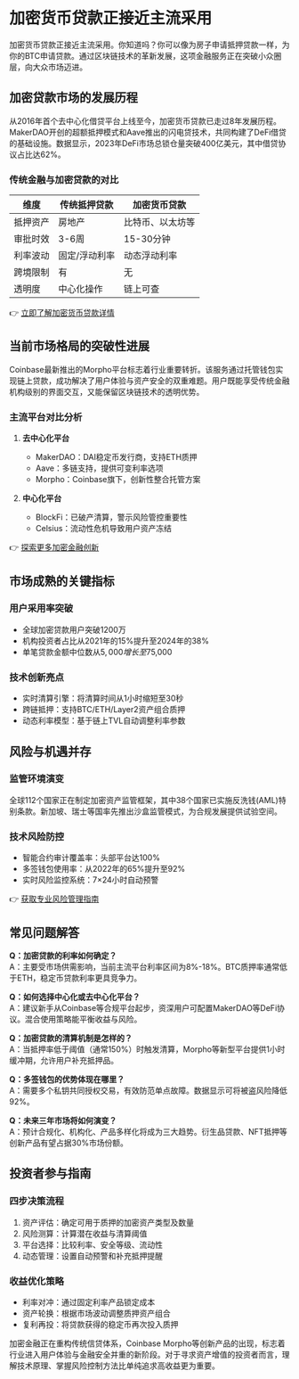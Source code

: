 # 加密货币贷款正接近主流采用

加密货币贷款正接近主流采用。你知道吗？你可以像为房子申请抵押贷款一样，为你的BTC申请贷款。通过区块链技术的革新发展，这项金融服务正在突破小众圈层，向大众市场迈进。

## 加密贷款市场的发展历程

从2016年首个去中心化借贷平台上线至今，加密货币贷款已走过8年发展历程。MakerDAO开创的超额抵押模式和Aave推出的闪电贷技术，共同构建了DeFi借贷的基础设施。数据显示，2023年DeFi市场总锁仓量突破400亿美元，其中借贷协议占比达62%。

### 传统金融与加密贷款的对比

| 维度         | 传统抵押贷款          | 加密货币贷款           |
|--------------|-----------------------|------------------------|
| 抵押资产     | 房地产                 | 比特币、以太坊等       |
| 审批时效     | 3-6周                 | 15-30分钟              |
| 利率波动     | 固定/浮动利率         | 动态浮动利率           |
| 跨境限制     | 有                    | 无                     |
| 透明度       | 中心化操作            | 链上可查               |

👉 [立即了解加密货币贷款详情](https://bit.ly/okx_welcome)

## 当前市场格局的突破性进展

Coinbase最新推出的Morpho平台标志着行业重要转折。该服务通过托管钱包实现链上贷款，成功解决了用户体验与资产安全的双重难题。用户既能享受传统金融机构级别的界面交互，又能保留区块链技术的透明优势。

### 主流平台对比分析

1. **去中心化平台**
   - MakerDAO：DAI稳定币发行商，支持ETH质押
   - Aave：多链支持，提供可变利率选项
   - Morpho：Coinbase旗下，创新性整合托管方案

2. **中心化平台**
   - BlockFi：已破产清算，警示风险管控重要性
   - Celsius：流动性危机导致用户资产冻结

👉 [探索更多加密金融创新](https://bit.ly/okx_welcome)

## 市场成熟的关键指标

### 用户采用率突破
- 全球加密贷款用户突破1200万
- 机构投资者占比从2021年的15%提升至2024年的38%
- 单笔贷款金额中位数从$5,000增长至$75,000

### 技术创新亮点
- 实时清算引擎：将清算时间从1小时缩短至30秒
- 跨链抵押：支持BTC/ETH/Layer2资产组合质押
- 动态利率模型：基于链上TVL自动调整利率参数

## 风险与机遇并存

### 监管环境演变
全球112个国家正在制定加密资产监管框架，其中38个国家已实施反洗钱(AML)特别条款。新加坡、瑞士等国率先推出沙盒监管模式，为合规发展提供试验空间。

### 技术风险防控
- 智能合约审计覆盖率：头部平台达100%
- 多签钱包使用率：从2022年的65%提升至92%
- 实时风险监控系统：7×24小时自动预警

👉 [获取专业风险管理指南](https://bit.ly/okx_welcome)

## 常见问题解答

**Q：加密贷款的利率如何确定？**  
A：主要受市场供需影响，当前主流平台利率区间为8%-18%。BTC质押率通常低于ETH，稳定币贷款利率更具竞争力。

**Q：如何选择中心化或去中心化平台？**  
A：建议新手从Coinbase等合规平台起步，资深用户可配置MakerDAO等DeFi协议。混合使用策略能平衡收益与风险。

**Q：加密贷款的清算机制是怎样的？**  
A：当抵押率低于阈值（通常150%）时触发清算，Morpho等新型平台提供1小时缓冲期，允许用户补充抵押品。

**Q：多签钱包的优势体现在哪里？**  
A：需要多个私钥共同授权交易，有效防范单点故障。数据显示可将被盗风险降低92%。

**Q：未来三年市场将如何演变？**  
A：预计合规化、机构化、产品多样化将成为三大趋势。衍生品贷款、NFT抵押等创新产品有望占据30%市场份额。

## 投资者参与指南

### 四步决策流程
1. 资产评估：确定可用于质押的加密资产类型及数量
2. 风险测算：计算潜在收益与清算阈值
3. 平台选择：比较利率、安全等级、流动性
4. 动态管理：设置自动预警和补充抵押提醒

### 收益优化策略
- 利率对冲：通过固定利率产品锁定成本
- 资产轮换：根据市场波动调整质押资产组合
- 复利再投：将贷款获得的稳定币再次投入质押

加密金融正在重构传统信贷体系，Coinbase Morpho等创新产品的出现，标志着行业进入用户体验与金融安全并重的新阶段。对于寻求资产增值的投资者而言，理解技术原理、掌握风险控制方法比单纯追求高收益更为重要。